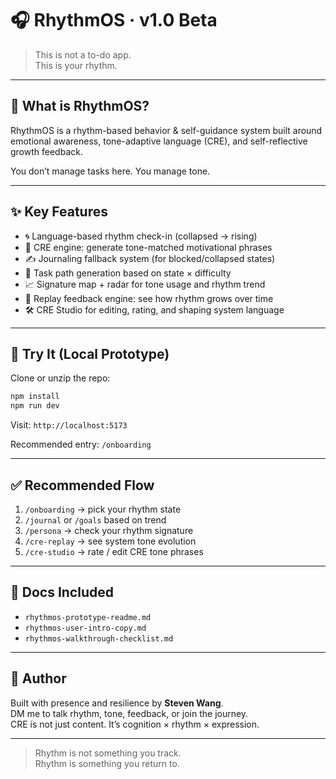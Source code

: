 # 🎧 RhythmOS · v1.0 Beta

> This is not a to-do app.  
> This is your rhythm.

---

## 🌱 What is RhythmOS?

RhythmOS is a rhythm-based behavior & self-guidance system built around emotional awareness, tone-adaptive language (CRE), and self-reflective growth feedback.

You don’t manage tasks here. You manage tone.

---

## ✨ Key Features

- 🌀 Language-based rhythm check-in (collapsed → rising)
- 💬 CRE engine: generate tone-matched motivational phrases
- ✍️ Journaling fallback system (for blocked/collapsed states)
- 🎯 Task path generation based on state × difficulty
- 📈 Signature map + radar for tone usage and rhythm trend
- 🔁 Replay feedback engine: see how rhythm grows over time
- 🛠️ CRE Studio for editing, rating, and shaping system language

---

## 🚀 Try It (Local Prototype)

Clone or unzip the repo:

```bash
npm install
npm run dev
```

Visit: `http://localhost:5173`

Recommended entry: `/onboarding`

---

## ✅ Recommended Flow

1. `/onboarding` → pick your rhythm state
2. `/journal` or `/goals` based on trend
3. `/persona` → check your rhythm signature
4. `/cre-replay` → see system tone evolution
5. `/cre-studio` → rate / edit CRE tone phrases

---

## 📘 Docs Included

- `rhythmos-prototype-readme.md`
- `rhythmos-user-intro-copy.md`
- `rhythmos-walkthrough-checklist.md`

---

## 🙏 Author

Built with presence and resilience by **Steven Wang**.  
DM me to talk rhythm, tone, feedback, or join the journey.  
CRE is not just content. It’s cognition × rhythm × expression.

---

> Rhythm is not something you track.  
> Rhythm is something you return to.
